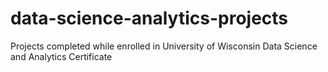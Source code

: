 # data-science-analytics-projects
Projects completed while enrolled in University of Wisconsin Data Science and Analytics Certificate
